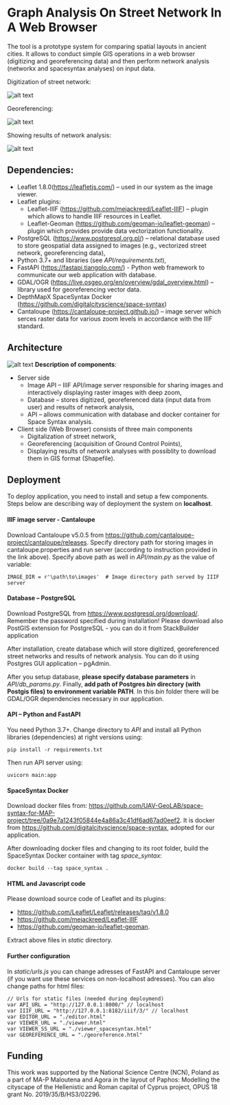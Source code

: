 
# Graph Analysis On Street Network In A Web Browser

The tool is a prototype system for comparing spatial layouts in ancient cities. It allows to conduct simple GIS operations in a web browser (digitizing and georeferencing data) and then perform network analysis (networkx and spacesyntax analyses) on input data. 

Digitization of street network:

![alt text](https://github.com/UAV-GeoLAB/MAP-Network-Analysis/blob/main/references/digitization-streetnetwork.png)

Georeferencing:

![alt text](https://github.com/UAV-GeoLAB/MAP-Network-Analysis/blob/main/references/georefernce.png)

Showing results of network analysis:

![alt text](https://github.com/UAV-GeoLAB/MAP-Network-Analysis/blob/main/references/results-spacesyntax.png)

## Dependencies:
- Leaflet 1.8.0(https://leafletjs.com/) – used in our system as the image viewer.
- Leaflet plugins:
    - Leaflet-IIIF (https://github.com/mejackreed/Leaflet-IIIF) – plugin which allows to handle IIIF resources in Leaflet.
    - Leaflet-Geoman (https://github.com/geoman-io/leaflet-geoman) – plugin which provides provide data vectorization functionality.
- PostgreSQL (https://www.postgresql.org.pl/) – relational database used to store geospatial data assigned to images (e.g., vectorized street network, georeferencing data),
- Python 3.7+ and libraries (see *API/requirements.txt*),
- FastAPI (https://fastapi.tiangolo.com/) - Python web framework to communicate our web application with database.
- GDAL/OGR (https://live.osgeo.org/en/overview/gdal_overview.html) – library used for georeferencing vector data.
- DepthMapX SpaceSyntax Docker (https://github.com/digitalcityscience/space-syntax)
- Cantaloupe (https://cantaloupe-project.github.io/) – image server which serces raster data for various zoom levels in accordance with the IIIF standard.


## Architecture
![alt text](https://github.com/UAV-GeoLAB/MAP-Network-Analysis/blob/main/references/architecture-diagram.png)
**Description of components**:
- Server side
    - Image API – IIIF API/image server responsible for sharing images and interactively displaying raster images with deep zoom,
    - Database – stores digitized, georeferenced data (input data from user) and  results of network analysis,
    - API – allows communication with database and docker container for Space Syntax analysis.
- Client side (Web Browser) consists of three main components
    - Digitalization of street network,
    - Georeferencing (acquisition of Ground Control Points),
    - Displaying results of network analyses with possiblity to download them in GIS format (Shapefile).

## Deployment
To deploy application, you need to install and setup a few components.
Steps below are describing way of deployment the system on **localhost**.


####  IIIF image server - Cantaloupe
Download Cantaloupe v5.0.5 from https://github.com/cantaloupe-project/cantaloupe/releases.
Specify directory path for storing images in cantaloupe.properties and run server (according to instruction provided in the link above).
Specify above path as well in *API/main.py* as the value of variable:
```
IMAGE_DIR = r'\path\to\images'  # Image directory path served by IIIF server
```

#### Database – PostgreSQL

Download PostgreSQL from https://www.postgresql.org/download/. Remember the password specified during installation!
Please download also PostGIS extension for PostgreSQL - you can do it from StackBuilder application

After installation, create database which will store digitized, georeferenced street networks and results of network analysis. You can do it using Postgres GUI application – pgAdmin.

After you setup database, **please specify database parameters** in *API/db_params.py*.
Finally, **add path of Postgres *bin* directory (with Postgis files) to environment variable PATH**. In this *bin* folder there will be GDAL/OGR dependencies necessary in our application.


#### API – Python and FastAPI
You need Python 3.7+. Change directory to *API* and install all Python libraries (dependencies) at right versions using:
```
pip install -r requirements.txt
```
Then run API server using:
```
uvicorn main:app
```

#### SpaceSyntax Docker
Download docker files from:
https://github.com/UAV-GeoLAB/space-syntax-for-MAP-project/tree/0a9e7a1243f05844e4a86a3c41df6ad67ad0eef2. 
It is docker from https://github.com/digitalcityscience/space-syntax, adopted for our application. 

After downloading docker files and changing to its root folder, build the SpaceSyntax Docker container with tag *space_syntax*:
```
docker build --tag space_syntax .
```

#### HTML and Javascript code
Please download source code of Leaflet and its plugins:
- https://github.com/Leaflet/Leaflet/releases/tag/v1.8.0
- https://github.com/mejackreed/Leaflet-IIIF
- https://github.com/geoman-io/leaflet-geoman.

Extract above files in *static* directory.

#### Further configuration
In *static/urls.js* you can change adresses of FastAPI and Cantaloupe server (if you want use these services on non-localhost adresses). You can also change paths for html files:
```
// Urls for static files (needed during deploymend)
var API_URL = "http://127.0.0.1:8000/" // localhost
var IIIF_URL = "http://127.0.0.1:8182/iiif/3/" // localhost
var EDITOR_URL = "./editor.html"
var VIEWER_URL = "./viewer.html"
var VIEWER_SS_URL = "./viewer_spacesyntax.html"
var GEOREFERENCE_URL = "./georeference.html"
```

## Funding
This work was supported by the National Science Centre (NCN), Poland as a part of MA-P Maloutena and Agora in the layout of Paphos: Modelling the cityscape of the Hellenistic and Roman capital of Cyprus project, OPUS 18 grant No. 2019/35/B/HS3/02296.
